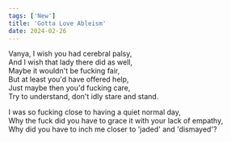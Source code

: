 ```yaml
---
tags: ['New']
title: 'Gotta Love Ableism'
date: 2024-02-26
---
```


Vanya, I wish you had cerebral palsy,  
And I wish that lady there did as well,  
Maybe it wouldn't be fucking fair,  
But at least you'd have offered help,  
Just maybe then you'd fucking care,  
Try to understand, don't idly stare and stand.

I was so fucking close to having a quiet normal day,  
Why the fuck did you have to grace it with your lack of empathy,  
Why did you have to inch me closer to 'jaded' and 'dismayed'?
